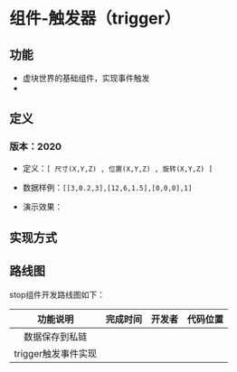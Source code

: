 # 组件-触发器（trigger）

## 功能
* 虚块世界的基础组件，实现事件触发
* 

## 定义

### 版本：2020

* 定义：`[ 尺寸(X,Y,Z) , 位置(X,Y,Z) , 旋转(X,Y,Z) ]`

* 数据样例：`[[3,0.2,3],[12,6,1.5],[0,0,0],1]`

* 演示效果：

  

## 实现方式



## 路线图

stop组件开发路线图如下：

| 功能说明             | 完成时间 | 开发者 | 代码位置 |
| :------: | :------: | :----: | :------: |
| 数据保存到私链         |          |        |          |
| trigger触发事件实现 |          |        |          |

